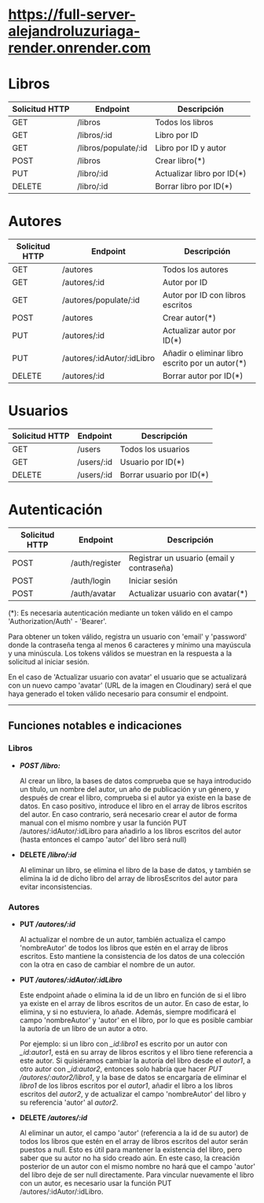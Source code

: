 # https://full-server-alejandroluzuriaga-render.onrender.com

# Libros
| Solicitud HTTP | Endpoint         | Descripción                 |
| -------------- | ---------------- | --------------------------- |
| GET            | /libros          | Todos los libros           |
| GET            | /libros/:id       | Libro por ID               |
| GET            | /libros/populate/:id | Libro por ID y autor    |
| POST           | /libros          | Crear libro(*)             |
| PUT            | /libro/:id       | Actualizar libro por ID(*)    |
| DELETE         | /libro/:id       | Borrar libro por ID(*)   |

# Autores
| Solicitud HTTP | Endpoint         | Descripción                 |
| -------------- | ---------------- | --------------------------- |
| GET            | /autores          | Todos los autores           |
| GET            | /autores/:id       | Autor por ID               |
| GET            | /autores/populate/:id | Autor por ID con libros escritos |
| POST           | /autores           | Crear autor(*)                |
| PUT            | /autores/:id       | Actualizar autor por ID(*)   |
| PUT            | /autores/:idAutor/:idLibro       | Añadir o eliminar libro escrito por un autor(*)    |
| DELETE         | /autores/:id       | Borrar autor por ID(*)        |

# Usuarios
| Solicitud HTTP | Endpoint         | Descripción                 |
| -------------- | ---------------- | --------------------------- |
| GET            | /users          | Todos los usuarios         |
| GET            | /users/:id       | Usuario por ID(*)           |
| DELETE         | /users/:id       | Borrar usuario por ID(*)        |

# Autenticación
| Solicitud HTTP | Endpoint         | Descripción                 |
| -------------- | ---------------- | --------------------------- |
| POST            | /auth/register          | Registrar un usuario (email y contraseña)          |
| POST            | /auth/login          | Iniciar sesión          |
| POST            | /auth/avatar          | Actualizar usuario con avatar(*)         |


(*): Es necesaria autenticación mediante un token válido en el campo 'Authorization/Auth' - 'Bearer'.

Para obtener un token válido, registra un usuario con 'email' y 'password' donde la contraseña tenga al menos 6 caracteres y mínimo una mayúscula y una minúscula. Los tokens válidos se muestran en la respuesta a la solicitud al iniciar sesión.

En el caso de 'Actualizar usuario con avatar' el usuario que se actualizará con un nuevo campo 'avatar' (URL de la imagen en Cloudinary) será el que haya generado el token válido necesario para consumir el endpoint.

--- 

## Funciones notables e indicaciones

### Libros

* __*POST /libro:*__

    Al crear un libro, la bases de datos comprueba que se haya introducido un título, un nombre del autor, un año de publicación y un género, y después de crear el libro, comprueba si el autor ya existe en la base de datos. En caso positivo, introduce el libro en el array de libros escritos del autor. En caso contrario, será necesario crear el autor de forma manual con el mismo nombre y usar la función PUT /autores/:idAutor/:idLibro para añadirlo a los libros escritos del autor (hasta entonces el campo 'autor' del libro será null)

* __DELETE */libro/:id*__

    Al eliminar un libro, se elimina el libro de la base de datos, y también se elimina la id de dicho libro del array de librosEscritos del autor para evitar inconsistencias.

### Autores

* __PUT */autores/:id*__

    Al actualizar el nombre de un autor, también actualiza el campo 'nombreAutor' de todos los libros que estén en el array de libros escritos. Esto mantiene la consistencia de los datos de una colección con la otra en caso de cambiar el nombre de un autor.

* __PUT */autores/:idAutor/:idLibro*__

    Este endpoint añade o elimina la id de un libro en función de si el libro ya existe en el array de libros escritos de un autor. En caso de estar, lo elimina, y si no estuviera, lo añade. Además, siempre modificará el campo 'nombreAutor' y 'autor' en el libro, por lo que es posible cambiar la autoría de un libro de un autor a otro. 
    
    Por ejemplo: si un libro con *_id:libro1* es escrito por un autor con *_id:autor1*, está en su array de libros escritos y el libro tiene referencia a este autor. Si quisiéramos cambiar la autoría del libro desde el *autor1*, a otro autor con *_id:autor2*, entonces solo habría que hacer *PUT /autores/:autor2/libro1*, y la base de datos se encargaría de eliminar el *libro1* de los libros escritos por el *autor1*, añadir el libro a los libros escritos del *autor2*, y de actualizar el campo 'nombreAutor' del libro y su referencia 'autor' al *autor2*.

* __DELETE */autores/:id*__

    Al eliminar un autor, el campo 'autor' (referencia a la id de su autor) de todos los libros que estén en el array de libros escritos del autor serán puestos a null. Esto es útil para mantener la existencia del libro, pero saber que su autor no ha sido creado aún. En este caso, la creación posterior de un autor con el mismo nombre no hará que el campo 'autor' del libro deje de ser null directamente. Para vincular nuevamente el libro con un autor, es necesario usar la función PUT /autores/:idAutor/:idLibro.
    
